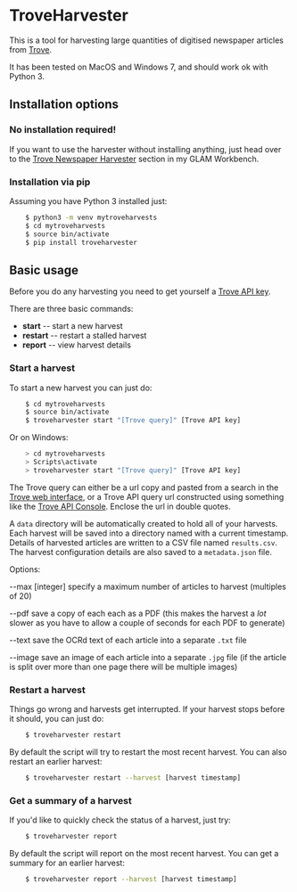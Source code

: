# TroveHarvester

This is a tool for harvesting large quantities of digitised newspaper articles from [Trove](http://trove.nla.gov.au).

It has been tested on MacOS and Windows 7, and should work ok with Python 3.

## Installation options

### No installation required!

If you want to use the harvester without installing anything, just head over to the [Trove Newspaper Harvester](https://glam-workbench.github.io/trove-harvester/) section in my GLAM Workbench.

### Installation via pip

Assuming you have Python 3 installed just:

``` bash
    $ python3 -m venv mytroveharvests
    $ cd mytroveharvests
    $ source bin/activate
    $ pip install troveharvester
```

## Basic usage

Before you do any harvesting you need to get yourself a [Trove API key](http://help.nla.gov.au/trove/building-with-trove/api).

There are three basic commands:

* **start** -- start a new harvest
* **restart** -- restart a stalled harvest
* **report** -- view harvest details

### Start a harvest

To start a new harvest you can just do:

``` bash
    $ cd mytroveharvests
    $ source bin/activate
    $ troveharvester start "[Trove query]" [Trove API key]
```

Or on Windows:

``` bash
    > cd mytroveharvests
    > Scripts\activate
    > troveharvester start "[Trove query]" [Trove API key]
```

The Trove query can either be a url copy and pasted from a search in the [Trove web interface](http://trove.nla.gov.au/newspaper/), or a Trove API query url constructed using something like the [Trove API Console](https://troveconsole.herokuapp.com/). Enclose the url in double quotes.

A  `data` directory will be automatically created to hold all of your harvests. Each harvest will be saved into a directory named with a current timestamp. Details of harvested articles are written to a CSV file named `results.csv`. The harvest configuration details are also saved to a `metadata.json` file.

Options:

--max [integer]
    specify a maximum number of articles to harvest (multiples of 20)

--pdf
    save a copy of each each as a PDF (this makes the harvest a *lot* slower as you have to allow a couple of seconds for each PDF to generate)

--text
    save the OCRd text of each article into a separate ``.txt`` file

--image
    save an image of each article into a separate ``.jpg`` file (if the article is split over more than one page there will be multiple images)

### Restart a harvest

Things go wrong and harvests get interrupted. If your harvest stops before it should, you can just do:

``` bash
    $ troveharvester restart
```

By default the script will try to restart the most recent harvest. You can also restart an earlier harvest:

``` bash
    $ troveharvester restart --harvest [harvest timestamp]
```

### Get a summary of a harvest

If you'd like to quickly check the status of a harvest, just try:

``` bash
    $ troveharvester report
```

By default the script will report on the most recent harvest. You can get a summary for an earlier harvest:

``` bash
    $ troveharvester report --harvest [harvest timestamp]
```
